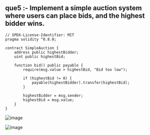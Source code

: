 ## que5 :- Implement a simple auction system where users can place bids, and the highest bidder wins.

```
// SPDX-License-Identifier: MIT
pragma solidity ^0.8.0;

contract SimpleAuction {
    address public highestBidder;
    uint public highestBid;

    function bid() public payable {
        require(msg.value > highestBid, "Bid too low");

        if (highestBid != 0) {
            payable(highestBidder).transfer(highestBid);
        }

        highestBidder = msg.sender;
        highestBid = msg.value;
    }
}
```

![image](https://github.com/user-attachments/assets/bb48a800-72fe-4cdd-a474-f1de238e6f04)

![image](https://github.com/user-attachments/assets/18eb0b0f-91a3-466d-86c8-eeffb33f5382)



